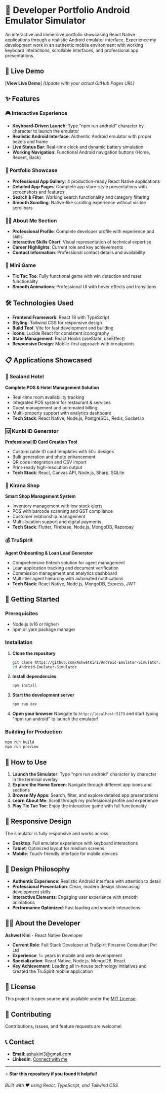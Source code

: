 # 📱 Developer Portfolio Android Emulator Simulator

An interactive and immersive portfolio showcasing React Native applications through a realistic Android emulator interface. Experience my development work in an authentic mobile environment with working keyboard interactions, scrollable interfaces, and professional app presentations.


## 🚀 Live Demo

[**View Live Demo**] *(Update with your actual GitHub Pages URL)*

## ✨ Features

### 🎮 Interactive Experience
- **Keyboard-Driven Launch**: Type "npm run android" character by character to launch the emulator
- **Realistic Android Interface**: Authentic Android emulator with proper bezels and frame
- **Live Status Bar**: Real-time clock and dynamic battery simulation
- **Working Navigation**: Functional Android navigation buttons (Home, Recent, Back)

### 📱 Portfolio Showcase
- **Professional App Gallery**: 4 production-ready React Native applications
- **Detailed App Pages**: Complete app store-style presentations with screenshots and features
- **Search & Filter**: Working search functionality and category filtering
- **Smooth Scrolling**: Native-like scrolling experience without visible scrollbars

### 👨‍💻 About Me Section
- **Professional Profile**: Complete developer profile with experience and skills
- **Interactive Skills Chart**: Visual representation of technical expertise
- **Career Highlights**: Current role and key achievements
- **Contact Information**: Professional contact details and availability

### 🎯 Mini Game
- **Tic Tac Toe**: Fully functional game with win detection and reset functionality
- **Smooth Animations**: Professional UI with hover effects and transitions

## 🛠️ Technologies Used

- **Frontend Framework**: React 18 with TypeScript
- **Styling**: Tailwind CSS for responsive design
- **Build Tool**: Vite for fast development and building
- **Icons**: Lucide React for consistent iconography
- **State Management**: React Hooks (useState, useEffect)
- **Responsive Design**: Mobile-first approach with breakpoints

## 📋 Applications Showcased

### 🏨 Sealand Hotel
**Complete POS & Hotel Management Solution**
- Real-time room availability tracking
- Integrated POS system for restaurant & services
- Guest management and automated billing
- Multi-property support with analytics dashboard
- **Tech Stack**: React Native, Node.js, PostgreSQL, Redis, Socket.io

### 🆔 Kunbi ID Generator
**Professional ID Card Creation Tool**
- Customizable ID card templates with 50+ designs
- Bulk generation and photo enhancement
- QR code integration and CSV import
- Print-ready high-resolution output
- **Tech Stack**: React, Canvas API, Node.js, Sharp, SQLite

### 🛒 Kirana Shop
**Smart Shop Management System**
- Inventory management with low stock alerts
- POS with barcode scanning and GST compliance
- Customer relationship management
- Multi-location support and digital payments
- **Tech Stack**: Flutter, Firebase, Node.js, MongoDB, Razorpay

### 💰 TruSpirit
**Agent Onboarding & Loan Lead Generator**
- Comprehensive fintech solution for agent management
- Loan application tracking and document verification
- Commission management and analytics dashboard
- Multi-tier agent hierarchy with automated notifications
- **Tech Stack**: React Native, Node.js, MongoDB, Express, JWT

## 🚀 Getting Started

### Prerequisites
- Node.js (v16 or higher)
- npm or yarn package manager

### Installation

1. **Clone the repository**
   ```bash
   git clone https://github.com/AshwetKini/Android-Emulator-Simulator.git
   cd Android-Emulator-Simulator
   ```

2. **Install dependencies**
   ```bash
   npm install
   ```

3. **Start the development server**
   ```bash
   npm run dev
   ```

4. **Open your browser**
   Navigate to `http://localhost:5173` and start typing "npm run android" to launch the emulator!

### Building for Production

```bash
npm run build
npm run preview
```

## 🎯 How to Use

1. **Launch the Simulator**: Type "npm run android" character by character in the terminal overlay
2. **Explore the Home Screen**: Navigate through different app icons and sections
3. **Browse My Apps**: Search, filter, and explore detailed app presentations
4. **Learn About Me**: Scroll through my professional profile and experience
5. **Play Tic Tac Toe**: Enjoy the interactive game with full functionality

## 📱 Responsive Design

The simulator is fully responsive and works across:
- **Desktop**: Full emulator experience with keyboard interactions
- **Tablet**: Optimized layout for medium screens
- **Mobile**: Touch-friendly interface for mobile devices

## 🎨 Design Philosophy

- **Authentic Experience**: Realistic Android interface with attention to detail
- **Professional Presentation**: Clean, modern design showcasing development skills
- **Interactive Elements**: Engaging user experience with smooth animations
- **Performance Optimized**: Fast loading and smooth interactions

## 👨‍💻 About the Developer

**Ashwet Kini** - React Native Developer
- **Current Role**: Full Stack Developer at TruSpirit Finserve Consultant Pvt Ltd
- **Experience**: 1+ years in mobile and web development
- **Specialization**: React Native, Node.js, MongoDB, React
- **Key Achievement**: Leading all in-house technology initiatives and created the TruSpirit mobile application

## 📄 License

This project is open source and available under the [MIT License](LICENSE).

## 🤝 Contributing

Contributions, issues, and feature requests are welcome!

## 📞 Contact

- **Email**: ashukini3@gmail.com
- **LinkedIn**: [Connect with me](www.linkedin.com/in/ashwet-kini)

---

⭐ **Star this repository if you found it helpful!**

*Built with ❤️ using React, TypeScript, and Tailwind CSS*